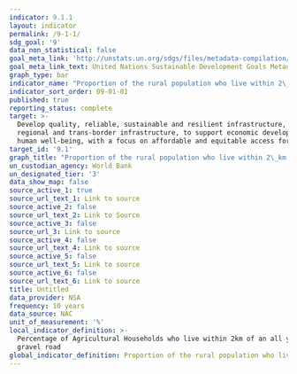 ```yaml
---
indicator: 9.1.1
layout: indicator
permalink: /9-1-1/
sdg_goal: '9'
data_non_statistical: false
goal_meta_link: 'http://unstats.un.org/sdgs/files/metadata-compilation/Metadata-Goal-9.pdf'
goal_meta_link_text: United Nations Sustainable Development Goals Metadata (pdf 663kB)
graph_type: bar
indicator_name: "Proportion of the rural population who live within 2\_km of an all-season road"
indicator_sort_order: 09-01-01
published: true
reporting_status: complete
target: >-
  Develop quality, reliable, sustainable and resilient infrastructure, including
  regional and trans-border infrastructure, to support economic development and
  human well-being, with a focus on affordable and equitable access for all
target_id: '9.1'
graph_title: "Proportion of the rural population who live within 2\_km of an all-season road"
un_custodian_agency: World Bank
un_designated_tier: '3'
data_show_map: false
source_active_1: true
source_url_text_1: Link to source
source_active_2: false
source_url_text_2: Link to Source
source_active_3: false
source_url_3: Link to source
source_active_4: false
source_url_text_4: Link to source
source_active_5: false
source_url_text_5: Link to source
source_active_6: false
source_url_text_6: Link to source
title: Untitled
data_provider: NSA
frequency: 10 years
data_source: NAC
unit_of_measurement: '%'
local_indicator_definition: >-
  Percentage of Agricultural Households who live within 2km of an all year
  gravel road
global_indicator_definition: Proportion of the rural population who live within 2�km of an all-season road
---
```

